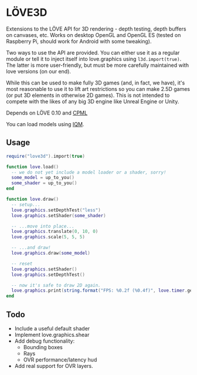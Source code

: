 # LÖVE3D

Extensions to the LÖVE API for 3D rendering - depth testing, depth buffers on canvases, etc. Works on desktop OpenGL and OpenGL ES (tested on Raspberry Pi, should work for Android with some tweaking).

Two ways to use the API are provided. You can either use it as a regular module or tell it to inject itself into love.graphics using `l3d.import(true)`. The latter is more user-friendly, but must be more carefully maintained with love versions (on our end).

While this can be used to make fully 3D games (and, in fact, we have), it's most reasonable to use it to lift art restrictions so you can make 2.5D games (or put 3D elements in otherwise 2D games). This is not intended to compete with the likes of any big 3D engine like Unreal Engine or Unity.

Depends on LÖVE 0.10 and [CPML](https://github.com/excessive/cpml)

You can load models using [IQM](https://github.com/excessive/iqm).

## Usage
```lua
require("love3d").import(true)

function love.load()
  -- we do not yet include a model loader or a shader, sorry!
  some_model = up_to_you()
  some_shader = up_to_you()
end

function love.draw()
  -- setup...
  love.graphics.setDepthTest("less")
  love.graphics.setShader(some_shader)

  -- ...move into place...
  love.graphics.translate(0, 10, 0)
  love.graphics.scale(5, 5, 5)

  -- ...and draw!
  love.graphics.draw(some_model)

  -- reset
  love.graphics.setShader()
  love.graphics.setDepthTest()

  -- now it's safe to draw 2D again.
  love.graphics.print(string.format("FPS: %0.2f (%0.4f)", love.timer.getFPS(), love.timer.getAverageDelta()))
end
```

## Todo
* Include a useful default shader
* Implement love.graphics.shear
* Add debug functionality:
  * Bounding boxes
  * Rays
  * OVR performance/latency hud
* Add real support for OVR layers.
